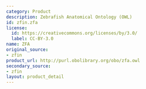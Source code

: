 ```yaml
---
category: Product
description: Zebrafish Anatomical Ontology (OWL)
id: zfin.zfa
license:
  id: https://creativecommons.org/licenses/by/3.0/
  label: CC-BY-3.0
name: ZFA
original_source:
- zfin
product_url: http://purl.obolibrary.org/obo/zfa.owl
secondary_source:
- zfin
layout: product_detail
---
```

